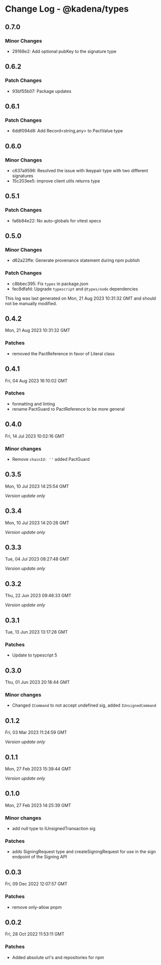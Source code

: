 # Change Log - @kadena/types

## 0.7.0

### Minor Changes

- 29168e2: Add optional pubKey to the signature type

## 0.6.2

### Patch Changes

- 93bf55b07: Package updates

## 0.6.1

### Patch Changes

- 6ddf094d8: Add Record\<string,any> to PactValue type

## 0.6.0

### Minor Changes

- c637a9596: Resolved the issue with Ikeypair type with two different signatures
- 15c203ee5: improve client utils returns type

## 0.5.1

### Patch Changes

- fa6b84e22: No auto-globals for vitest specs

## 0.5.0

### Minor Changes

- d62a23ffe: Generate provenance statement during npm publish

### Patch Changes

- c8bbec395: Fix `types` in package.json
- fec8dfafd: Upgrade `typescript` and `@types/node` dependencies

This log was last generated on Mon, 21 Aug 2023 10:31:32 GMT and should not be
manually modified.

## 0.4.2

Mon, 21 Aug 2023 10:31:32 GMT

### Patches

- removed the PactReference in favor of Literal class

## 0.4.1

Fri, 04 Aug 2023 16:10:02 GMT

### Patches

- formatting and linting
- rename PactGuard ro PactReference to be more general

## 0.4.0

Fri, 14 Jul 2023 10:02:16 GMT

### Minor changes

- Remove `chainId: ''` added PactGuard

## 0.3.5

Mon, 10 Jul 2023 14:25:54 GMT

_Version update only_

## 0.3.4

Mon, 10 Jul 2023 14:20:26 GMT

_Version update only_

## 0.3.3

Tue, 04 Jul 2023 08:27:48 GMT

_Version update only_

## 0.3.2

Thu, 22 Jun 2023 09:46:33 GMT

_Version update only_

## 0.3.1

Tue, 13 Jun 2023 13:17:28 GMT

### Patches

- Update to typescript 5

## 0.3.0

Thu, 01 Jun 2023 20:18:44 GMT

### Minor changes

- Changed `ICommand` to not accept undefined sig, added `IUnsignedCommand`

## 0.1.2

Fri, 03 Mar 2023 11:24:59 GMT

_Version update only_

## 0.1.1

Mon, 27 Feb 2023 15:39:44 GMT

_Version update only_

## 0.1.0

Mon, 27 Feb 2023 14:25:39 GMT

### Minor changes

- add null type to IUnsignedTransaction sig

### Patches

- adds SigningRequest type and createSigningRequest for use in the sign endpoint
  of the Signing API

## 0.0.3

Fri, 09 Dec 2022 12:07:57 GMT

### Patches

- remove only-allow pnpm

## 0.0.2

Fri, 28 Oct 2022 11:53:11 GMT

### Patches

- Added absolute url's and repositories for npm
